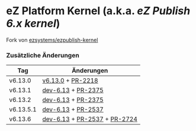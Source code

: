 # eZ Platform Kernel (a.k.a. *eZ Publish 6.x kernel*)

Fork von [ezsystems/ezpublish-kernel](https://github.com/ezsystems/ezpublish-kernel)

### Zusätzliche Änderungen

| Tag | Änderungen |
| ---  | ---  |
| v6.13.0 | [v6.13.0](https://github.com/ezsystems/ezpublish-kernel/releases/tag/v6.13.0) + [PR-2218](https://github.com/ezsystems/ezpublish-kernel/pull/2218) |
| v6.13.1 | [dev-6.13](https://github.com/datafactory/ezpublish-kernel/commit/0db92c2f11bb420314f6f7732fe0cc980c94221a) + [PR-2375](https://github.com/ezsystems/ezpublish-kernel/pull/2375) |
| v6.13.2 | [dev-6.13](https://github.com/datafactory/ezpublish-kernel/commit/c0855304dda5614e1d367ce3be8e13353ceada53) + [PR-2375](https://github.com/ezsystems/ezpublish-kernel/pull/2375) |
| v6.13.5.1 | [dev-6.13](https://github.com/datafactory/ezpublish-kernel/commit/7129d217f06d5347d51c51e137ea715d3320414d) + [PR-2537](https://github.com/ezsystems/ezpublish-kernel/pull/2537) |
| v6.13.6 | [dev-6.13](https://github.com/datafactory/ezpublish-kernel/commit/05c607d57b2b79283c2c1471a1ccfc7a5c99b18a) + [PR-2537](https://github.com/ezsystems/ezpublish-kernel/pull/2537) + [PR-2724](https://github.com/ezsystems/ezpublish-kernel/pull/2724) |
